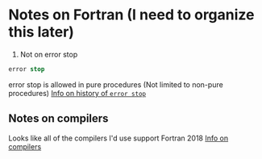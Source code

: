 # Notes on Fortran (I need to organize this later)

1) Not on error stop
```fortran
error stop
```
error stop is allowed in pure procedures (Not limited to non-pure procedures) [Info on history of `error stop`](https://www.scivision.dev/fortran-stderr-stop-return-code)

## Notes on compilers
Looks like all of the compilers I'd use support Fortran 2018
[Info on compilers](https://fortran-lang.org/compilers/)